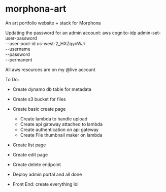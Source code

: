 # morphona-art
An art portfolio website + stack for Morphona


Updating the password for an admin account: aws cognito-idp admin-set-user-password \
  --user-pool-id us-west-2_HXZqyoWJi \
  --username <username> \
  --password <password> \
  --permanent


All aws resources are on my @live account

To Do:
- Create dynamo db table for metadata
- Create s3 bucket for files
- Create basic create page 
    - Create lambda to handle upload
    - Create api gateway attached to lambda
    - Create authentication on api gateway
    - Create File thumbnail maker on lambda
- Create list page
- Create edit page
- Create delete endpoint
- Deploy admin portal and all done

- Front End: create everything lol